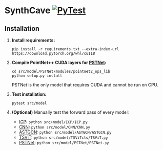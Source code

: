 # SynthCave [![PyTest](https://github.com/BaderTim/SynthCave/actions/workflows/run_pytests.yml/badge.svg?branch=main)](https://github.com/BaderTim/SynthCave/actions/workflows/run_pytests.yml)

## Installation

1) **Install requirements:**
    ```
    pip install -r requirements.txt --extra-index-url https://download.pytorch.org/whl/cu118
    ```

2) **Compile PointNet++ CUDA layers for
[PSTNet](https://github.com/hehefan/Point-Spatio-Temporal-Convolution):**
    ```
    cd src/model/PSTNet/modules/pointnet2_ops_lib
    python setup.py install
    ```
    PSTNet is the only model that requires CUDA and cannot be run on CPU.

3) **Test installation:**
    ```
    pytest src/model
    ```
 
 4) **(Optional)** Manually test the forward pass of every model:
    - [ICP](https://users.soe.ucsc.edu/~davis/papers/Mapping_IROS04/IROS04diebel.pdf): `python src/model/ICP/ICP.py`
    - [CNN](https://research.engr.oregonstate.edu/rdml/sites/research.engr.oregonstate.edu.rdml/files/final_deep_learning_lidar_odometry.pdf): `python src/model/CNN/CNN.py` 
    - [ASTGCN](https://pytorch-geometric-temporal.readthedocs.io/en/latest/modules/root.html#temporal-graph-attention-layers): `python src/model/ASTGCN/ASTGCN.py`
    - [TSViT](https://github.com/michaeltrs/DeepSatModels/tree/main?tab=readme-ov-file): `python src/model/TSViTcls/TSViT.py`
    - [PSTNet](https://github.com/hehefan/Point-Spatio-Temporal-Convolution): `python src/model/PSTNet/PSTNet.py`